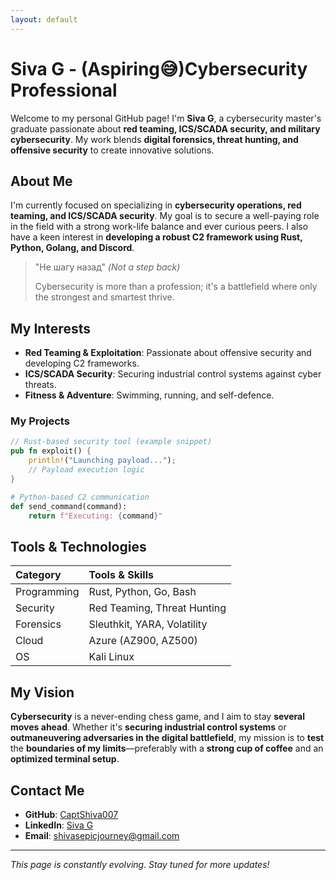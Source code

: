 ```yaml
---
layout: default
---
```


# Siva G - (Aspiring😅)Cybersecurity Professional

Welcome to my personal GitHub page! I'm **Siva G**, a cybersecurity master's graduate passionate about **red teaming, ICS/SCADA security, and military cybersecurity**. My work blends **digital forensics, threat hunting, and offensive security** to create innovative solutions.

## About Me

I'm currently focused on specializing in **cybersecurity operations, red teaming, and ICS/SCADA security**. My goal is to secure a well-paying role in the field with a strong work-life balance and ever curious peers. I also have a keen interest in **developing a robust C2 framework using Rust, Python, Golang, and Discord**.

> "Не шагу назад" *(Not a step back)*
>
> Cybersecurity is more than a profession; it's a battlefield where only the strongest and smartest thrive.

## My Interests

- **Red Teaming & Exploitation**: Passionate about offensive security and developing C2 frameworks.
- **ICS/SCADA Security**: Securing industrial control systems against cyber threats.
- **Fitness & Adventure**: Swimming, running, and self-defence.

### My Projects

```rust
// Rust-based security tool (example snippet)
pub fn exploit() {
    println!("Launching payload...");
    // Payload execution logic
}
```

```python
# Python-based C2 communication
def send_command(command):
    return f"Executing: {command}"
```

## Tools & Technologies

| Category       | Tools & Skills                          |
|:--------------|:---------------------------------|
| Programming   | Rust, Python, Go, Bash         |
| Security      | Red Teaming, Threat Hunting    |
| Forensics     | Sleuthkit, YARA, Volatility    |
| Cloud         | Azure (AZ900, AZ500)      |
| OS           | Kali Linux      |

## My Vision

**Cybersecurity** is a never-ending chess game, and I aim to stay **several moves ahead**. Whether it's **securing industrial control systems** or **outmaneuvering adversaries in the digital battlefield**, my mission is to **test** the **boundaries of my limits**—preferably with a **strong cup of coffee** and an **optimized terminal setup**.

## Contact Me

- **GitHub**: [CaptShiva007](https://github.com/captshiva007)
- **LinkedIn**: [Siva G](https://linkedin.com/in/captshiva007)
- **Email**: [shivasepicjourney@gmail.com](mailto:shivasepicjourney@gmail.com)


---

*This page is constantly evolving. Stay tuned for more updates!*

